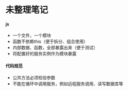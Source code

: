 # 未整理笔记

#### js

- 一个文件，一个模块
- 函数不依赖this（便于拆分、组合使用）
- 内部数据、函数，全部暴露出来（便于测试）
- 将配置好的服务实例作为模块暴露

#### 代码规范

- 公共方法必须校验参数
- 不能在循环中调用服务，例如远程服务调用、读写数据库等